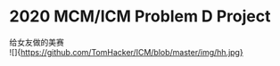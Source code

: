 # 2020 MCM/ICM Problem D Project
给女友做的美赛  
![]{https://github.com/TomHacker/ICM/blob/master/img/hh.jpg}
